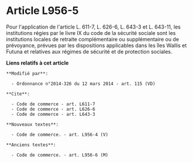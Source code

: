 # Article L956-5

Pour l'application de l'article L. 611-7, 
L. 626-6, L. 643-3 et L. 643-11, les institutions régies par le livre IX du code de la sécurité sociale sont les institutions
locales de retraite complémentaire ou supplémentaire ou de prévoyance, prévues par les dispositions applicables dans les îles
Wallis et Futuna et relatives aux régimes de sécurité et de protection sociales.

**Liens relatifs à cet article**

	**Modifié par**:

	  - Ordonnance n°2014-326 du 12 mars 2014 - art. 115 (VD)

	**Cite**:

	  - Code de commerce - art. L611-7
	  - Code de commerce - art. L626-6
	  - Code de commerce - art. L643-3

	**Nouveaux textes**:

	  - Code de commerce. - art. L956-4 (V)

	**Anciens textes**:

	  - Code de commerce. - art. L956-6 (M)
